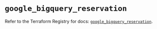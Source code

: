 # `google_bigquery_reservation`

Refer to the Terraform Registry for docs: [`google_bigquery_reservation`](https://registry.terraform.io/providers/hashicorp/google-beta/6.1.0/docs/resources/google_bigquery_reservation).
